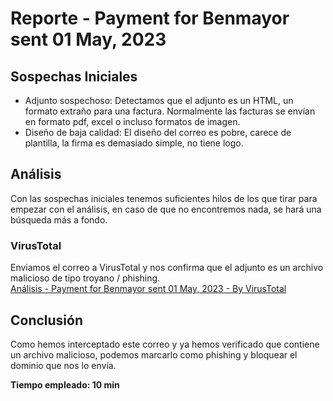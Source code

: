 # Reporte - Payment for Benmayor sent 01 May, 2023
## Sospechas Iniciales
- Adjunto sospechoso: Detectamos que el adjunto es un HTML, un formato extraño para una factura. Normalmente las facturas se envían en formato pdf, excel o incluso formatos de imagen.
- Diseño de baja calidad: El diseño del correo es pobre, carece de plantilla, la firma es demasiado simple, no tiene logo.

## Análisis
Con las sospechas iniciales tenemos suficientes hilos de los que tirar para empezar con el análisis, en caso de que no encontremos nada, se hará una búsqueda más a fondo.

### VirusTotal
Enviamos el correo a VirusTotal y nos confirma que el adjunto es un archivo malicioso de tipo troyano / phishing.  
[Análisis - Payment for Benmayor sent 01 May, 2023 - By VirusTotal](https://www.virustotal.com/gui/file/6ce1a852baf7b88c7d03c15c501dc34d260a4721023262973864c1ae1fc3c48c)

## Conclusión
Como hemos interceptado este correo y ya hemos verificado que contiene un archivo malicioso, podemos marcarlo como phishing y bloquear el dominio que nos lo envía.

**Tiempo empleado: 10 min**